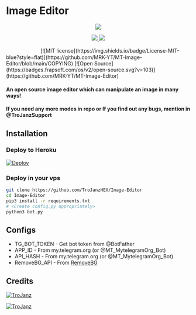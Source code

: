 # Image Editor

<p align="center">
  <a href="https://www.python.org">
    <img src="http://ForTheBadge.com/images/badges/made-with-python.svg">

  </a>
</p>
<p align="center">
  <a href="https://github.com/MRK-YT/MT-Image-Editor/stargazers">
    <img src="https://img.shields.io/github/stars/MRK-YT/MT-Image-Editor?style=social">

  </a>
  
  <a href="https://github.com/MRK-YT/MT-Image-Editor/fork">
    <img src="https://img.shields.io/github/forks/MRK-YT/MT-Image-Editor?label=Fork&style=social">

  </a>  
</p>
ㅤㅤㅤㅤㅤㅤㅤ  
[![MIT license](https://img.shields.io/badge/License-MIT-blue?style=flat)](https://github.com/MRK-YT/MT-Image-Editor/blob/main/COPYING)  [![Open Source](https://badges.frapsoft.com/os/v2/open-source.svg?v=103)](https://github.com/MRK-YT/MT-Image-Editor)

#### An open source image editor which can manipulate an image in many ways!
#### If you need any more modes in repo or If you find out any bugs, mention in @TroJanzSupport

## Installation

### Deploy to Heroku
[![Deploy](https://www.herokucdn.com/deploy/button.svg)](https://heroku.com/deploy?template=https://github.com/MRK-YT/MT-Image-Editor)

### Deploy in your vps
```sh
git clone https://github.com/TroJanzHEX/Image-Editor
cd Image-Editor
pip3 install -r requirements.txt
# <Create config.py appropriately>
python3 bot.py
```

## Configs

* TG_BOT_TOKEN  - Get bot token from @BotFather
* APP_ID        - From my.telegram.org (or @MT_MytelegramOrg_Bot)
* API_HASH      - From my.telegram.org (or @MT_MytelegramOrg_Bot)
* RemoveBG_API  - From [RemoveBG](https://www.remove.bg/b/background-removal-api)

## Credits

[![TroJanz](https://img.shields.io/badge/Stack_Overflow-FE7A16?style=for-the-badge&logo=stack-overflow&logoColor=white)](https://stackoverflow.com/)

[![TroJanz](https://img.shields.io/badge/Pyrogram%20-%23F37626.svg?&style=for-the-badge&logo=telegram&logoColor=white)](https://github.com/pyrogram/pyrogram)
